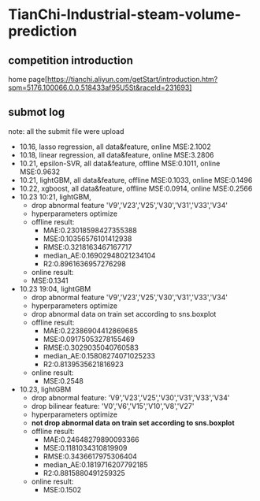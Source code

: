 # TianChi-Industrial-steam-volume-prediction
## competition introduction
home page[https://tianchi.aliyun.com/getStart/introduction.htm?spm=5176.100066.0.0.518433af95U5St&raceId=231693]

## submot log
note: all the submit file were upload
- 10.16, lasso regression, all data&feature, online MSE:2.1002
- 10.18, linear regression, all data&feature, online MSE:3.2806
- 10.21, epsilon-SVR, all data&feature, offline MSE:0.1011, online MSE:0.9632
- 10.21, lightGBM, all data&feature, offline MSE:0.1033, online MSE:0.1496
- 10.22, xgboost, all data&feature, offline MSE:0.0914, online MSE:0.2566
- 10.23 10:21, lightGBM, 
  - drop abnormal feature 'V9','V23','V25','V30','V31','V33','V34'
  - hyperparameters optimize
  - offline result:
    - MAE:0.23018598427355388
    - MSE:0.10356576101412938
    - RMSE:0.3218163467167717
    - median_AE:0.16902948021234104
    - R2:0.8961636957276298
   - online result:
    - MSE:0.1341
- 10.23 19:04, lightGBM
  - drop abnormal feature 'V9','V23','V25','V30','V31','V33','V34'
  - hyperparameters optimize
  - drop abnormal data on train set according to sns.boxplot
  - offline result:
    - MAE:0.22386904412869685
    - MSE:0.09175053278155469
    - RMSE:0.3029035040760583
    - median_AE:0.15808274071025233
    - R2:0.8139535621816923
  - online result:
    - MSE:0.2548
- 10.23, lightGBM
  - drop abnormal feature: 'V9','V23','V25','V30','V31','V33','V34'
  - drop bilinear feature: 'V0','V6','V15','V10','V8','V27'
  - hyperparameters optimize
  - **not drop abnormal data on train set according to sns.boxplot**
  - offline result:
    - MAE:0.24648279890093366
    - MSE:0.1181034310819909
    - RMSE:0.3436617975306404
    - median_AE:0.1819716207792185
    - R2:0.8815880491259325
  - online result:
    - MSE:0.1502
